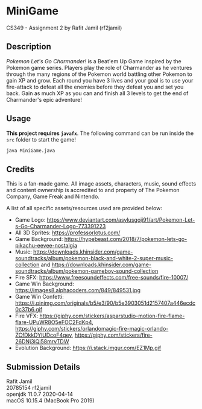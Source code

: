 # MiniGame

CS349 - Assignment 2 by Rafit Jamil (rf2jamil)

## Description

*Pokemon Let's Go Charmander!* is a Beat'em Up Game inspired by the Pokemon game series. Players play the role of Charmander
 as he ventures through the many regions of the Pokemon world battling other Pokemon to gain XP and grow. Each round you have
 3 lives and your goal is to use your fire-attack to defeat all the enemies before they defeat you and set you back. Gain 
 as much XP as you can and finish all 3 levels to get the end of Charmander's epic adventure!

## Usage
**This project requires `javafx`**.
The following command can be run inside the `src` folder to start the game!
```bash
java MiniGame.java
```

## Credits 
This is a fan-made game. 
All image assets, characters, music, sound effects and content ownership is accredited to and property of The Pokemon Company, Game Freak and Nintendo. 

A list of all specific assets/resources used are provided below:
- Game Logo: https://www.deviantart.com/asylusgoji91/art/Pokemon-Let-s-Go-Charmander-Logo-773391223
- All 3D Sprites: https://professorlotus.com/
- Game Background: https://hypebeast.com/2018/7/pokemon-lets-go-pikachu-eevee-nostalgia
- Music: https://downloads.khinsider.com/game-soundtracks/album/pokemon-black-and-white-2-super-music-collection and https://downloads.khinsider.com/game-soundtracks/album/pokemon-gameboy-sound-collection
- Fire SFX: https://www.freesoundeffects.com/free-sounds/fire-10007/
- Game Win Background: https://images8.alphacoders.com/849/849531.jpg
- Game Win Confetti: https://i.pinimg.com/originals/b5/e3/90/b5e3903051d2157407a446ecdc0c37b6.gif
- Fire VFX: https://giphy.com/stickers/asparstudio-motion-fire-flame-flare-UPuWR8O5eFOC2FdKp4, https://giphy.com/stickers/orlandomagic-fire-magic-orlando-ZCfDkkDYlUDcoF4qev, https://giphy.com/stickers/fire-26DNj3iQi58mrvTDW
- Evolution Background: https://i.stack.imgur.com/EZ1Mp.gif

## Submission Details
 Rafit Jamil\
 20785154 rf2jamil\
 openjdk 11.0.7 2020-04-14\
 macOS 10.15.4 (MacBook Pro 2019)
